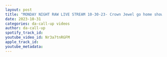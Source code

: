 ```yaml
---
layout: post
title: "MONDAY NIGHT RAW LIVE STREAM 10-30-23- Crown Jewel go home show"
date: 2023-10-31
categories: da-call-up videos
author: da-call-up
spotify_track_id: 
youtube_video_id: Nr3a7tnRGFM
apple_track_id: 
youtube_metadata: 
---
```

